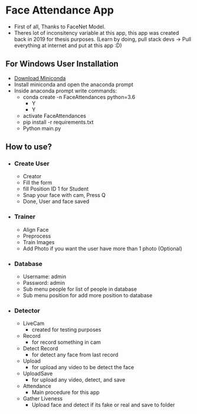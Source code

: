 # Face Attendance App
- First of all, Thanks to FaceNet Model.
- Theres lot of inconsitency variable at this app, this app was created back in 2019 for thesis purposes. (Learn by doing, pull stack devs -> Pull everything at internet and put at this app :D)



## For Windows User Installation
- [Download Miniconda](https://repo.anaconda.com/miniconda/Miniconda3-py39_4.9.2-Windows-x86_64.exe)
- Install miniconda and open the anaconda prompt
- Inside anaconda prompt write commands:
    - conda create -n FaceAttendances python=3.6
        - Y
        - Y
    - activate FaceAttendances
    - pip install -r requirements.txt
    - Python main.py
## How to use?
- ### Create User
    - Creator
    - Fill the form
    - fill Position ID 1 for Student
    - Snap your face with cam, Press Q
    - Done, User and face saved

- ### Trainer
    - Align Face
    - Preprocess
    - Train Images
    - Add Photo if you want the user have more than 1 photo (Optional)

- ### Database
    - Username: admin
    - Password: admin
    - Sub menu people for list of people in database
    - Sub menu position for add more position to database

- ### Detector
    - LiveCam 
        - created for testing purposes
    - Record
        - for record something in cam
    - Detect Record 
        - for detect any face from last record
    - Upload
        - for upload any video to be detect the face
    - UploadSave
        - for upload any video, detect, and save
    - Attendance
        - Main procedure for this app
    - Gather Liveness
        - Upload face and detect if its fake or real and save to folder 
